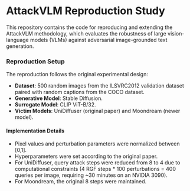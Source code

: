 # AttackVLM Reproduction Study

This repository contains the code for reproducing and extending the AttackVLM methodology, which evaluates the robustness of large vision-language models (VLMs) against adversarial image-grounded text generation.

### Reproduction Setup

The reproduction follows the original experimental design:
- **Dataset**: 500 random images from the ILSVRC2012 validation dataset paired with random captions from the COCO dataset.
- **Generative Model**: Stable Diffusion.
- **Surrogate Model**: CLIP ViT-B/32.
- **Victim Models**: UniDiffuser (original paper) and Moondream (newer model).

#### Implementation Details
- Pixel values and perturbation parameters were normalized between [0,1].
- Hyperparameters were set according to the original paper.
- For UniDiffuser, query attack steps were reduced from 8 to 4 due to computational constraints (4 RGF steps * 100 perturbations = 400 queries per image, requiring ~30 minutes on an NVIDIA 3090).
- For Moondream, the original 8 steps were maintained.